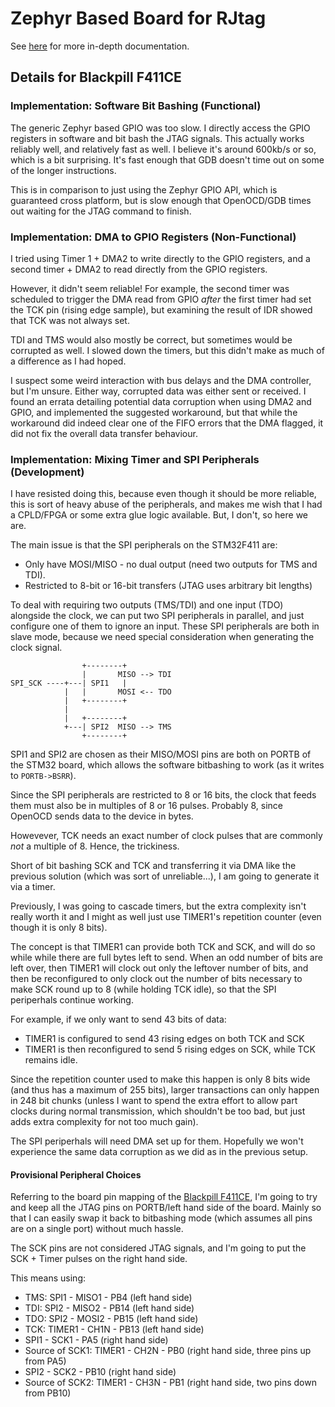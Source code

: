 # Zephyr Based Board for RJtag

See [here](../../docs/zephyr.md) for more in-depth documentation.

## Details for Blackpill F411CE

### Implementation: Software Bit Bashing (Functional)

The generic Zephyr based GPIO was too slow.  I directly access the
GPIO registers in software and bit bash the JTAG signals.  This
actually works reliably well, and relatively fast as well.  I believe
it's around 600kb/s or so, which is a bit surprising.  It's fast enough
that GDB doesn't time out on some of the longer instructions.

This is in comparison to just using the Zephyr GPIO API, which is
guaranteed cross platform, but is slow enough that OpenOCD/GDB times
out waiting for the JTAG command to finish.

### Implementation: DMA to GPIO Registers (Non-Functional)

I tried using Timer 1 + DMA2 to write directly to the GPIO registers,
and a second timer + DMA2 to read directly from the GPIO registers.

However, it didn't seem reliable!  For example, the second timer
was scheduled to trigger the DMA read from GPIO *after* the first
timer had set the TCK pin (rising edge sample), but examining the
result of IDR showed that TCK was not always set.

TDI and TMS would also mostly be correct, but sometimes would be
corrupted as well.  I slowed down the timers, but this didn't make
as much of a difference as I had hoped.

I suspect some weird interaction with bus delays and the DMA
controller, but I'm unsure.  Either way, corrupted data was either
sent or received.  I found an errata detailing potential data
corruption when using DMA2 and GPIO, and implemented the suggested
workaround, but that while the workaround did indeed clear one of
the FIFO errors that the DMA flagged, it did not fix the overall
data transfer behaviour.

### Implementation: Mixing Timer and SPI Peripherals (Development)

I have resisted doing this, because even though it should be more
reliable, this is sort of heavy abuse of the peripherals, and makes
me wish that I had a CPLD/FPGA or some extra glue logic available.
But, I don't, so here we are.

The main issue is that the SPI peripherals on the STM32F411 are:

* Only have MOSI/MISO - no dual output (need two outputs for TMS
  and TDI).
* Restricted to 8-bit or 16-bit transfers (JTAG uses arbitrary
  bit lengths)

To deal with requiring two outputs (TMS/TDI) and one input (TDO)
alongside the clock, we can put two SPI peripherals in parallel,
and just configure one of them to ignore an input.  These SPI
peripherals are both in slave mode, because we need special
consideration when generating the clock signal.

```
                +--------+
                |       MISO --> TDI
SPI_SCK ----+---| SPI1   |
            |   |       MOSI <-- TDO
            |   +--------+
            |
            |   +--------+
            +---| SPI2  MISO --> TMS
                +--------+
```

SPI1 and SPI2 are chosen as their MISO/MOSI pins are both on PORTB
of the STM32 board, which allows the software bitbashing to work
(as it writes to `PORTB->BSRR`).

Since the SPI peripherals are restricted to 8 or 16 bits, the
clock that feeds them must also be in multiples of 8 or 16 pulses.
Probably 8, since OpenOCD sends data to the device in bytes.

Howevever, TCK needs an exact number of clock pulses that are
commonly *not* a multiple of 8.  Hence, the trickiness.

Short of bit bashing SCK and TCK and transferring it via DMA
like the previous solution (which was sort of unreliable...),
I am going to generate it via a timer.

Previously, I was going to cascade timers, but the extra complexity
isn't really worth it and I might as well just use TIMER1's
repetition counter (even though it is only 8 bits).

The concept is that TIMER1 can provide both TCK and SCK, and will
do so while while there are full bytes left to send.  When an
odd number of bits are left over, then TIMER1 will clock out only
the leftover number of bits, and then be reconfigured to only clock
out the number of bits necessary to make SCK round up to 8 (while
holding TCK idle), so that the SPI periperhals continue working.

For example, if we only want to send 43 bits of data:

* TIMER1 is configured to send 43 rising edges on both TCK and SCK
* TIMER1 is then reconfigured to send 5 rising edges on SCK, while
  TCK remains idle.

Since the repetition counter used to make this happen is only 8 bits
wide (and thus has a maximum of 255 bits), larger transactions can
only happen in 248 bit chunks (unless I want to spend the extra
effort to allow part clocks during normal transmission, which
shouldn't be too bad, but just adds extra complexity for not too
much gain).

The SPI periperhals will need DMA set up for them.  Hopefully we
won't experience the same data corruption as we did as in the previous
setup.

#### Provisional Peripheral Choices

Referring to the board pin mapping of the [Blackpill F411CE](https://docs.zephyrproject.org/latest/boards/arm/blackpill_f411ce/doc/index.html),
I'm going to try and keep all the JTAG pins on PORTB/left hand side of
the board.  Mainly so that I can easily swap it back to bitbashing mode
(which assumes all pins are on a single port) without much hassle.

The SCK pins are not considered JTAG signals, and I'm going to put the
SCK + Timer pulses on the right hand side.

This means using:
* TMS: SPI1 - MISO1 - PB4 (left hand side)
* TDI: SPI2 - MISO2 - PB14 (left hand side)
* TDO: SPI2 - MOSI2 - PB15 (left hand side)
* TCK: TIMER1 - CH1N - PB13 (left hand side)
* SPI1 - SCK1  - PA5 (right hand side)
* Source of SCK1: TIMER1 - CH2N - PB0 (right hand side, three pins up from PA5)
* SPI2 - SCK2 - PB10 (right hand side)
* Source of SCK2: TIMER1 - CH3N - PB1 (right hand side, two pins down from PB10)
